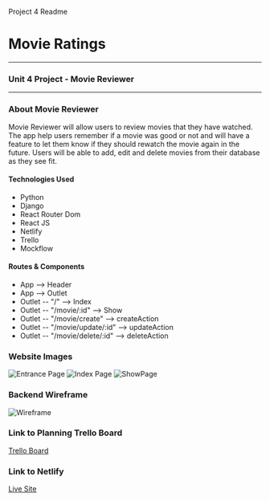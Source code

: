 Project 4 Readme

# Movie Ratings
***
### Unit 4 Project - Movie Reviewer
***
### About Movie Reviewer
Movie Reviewer will allow users to review movies that they have watched. The app help users remember if a movie was good or not and will have a feature to let them know if they should rewatch the movie again in the future. Users will be able to add, edit and delete movies from their database as they see fit. 


#### Technologies Used
- Python
- Django
- React Router Dom
- React JS
- Netlify
- Trello
- Mockflow

 #### Routes & Components
- App --> Header 
- App --> Outlet 
- Outlet -- "/" --> Index
- Outlet -- "/movie/:id" --> Show
- Outlet -- "/movie/create" --> createAction
- Outlet -- "/movie/update/:id" --> updateAction
- Outlet -- "/movie/delete/:id" --> deleteAction

### Website Images
![Entrance Page](https://i.imgur.com/1ifSV9T.png)
![Index Page](https://i.imgur.com/pdvj50A.png)
![ShowPage](https://i.imgur.com/MjOfUEC.png)

### Backend Wireframe
![Wireframe](https://i.imgur.com/VwSujSj.png)

### Link to Planning Trello Board
[Trello Board](https://trello.com/b/qwlURttt/project-4)

### Link to Netlify 
[Live Site](https://moonlit-cactus-db8632.netlify.app/)
